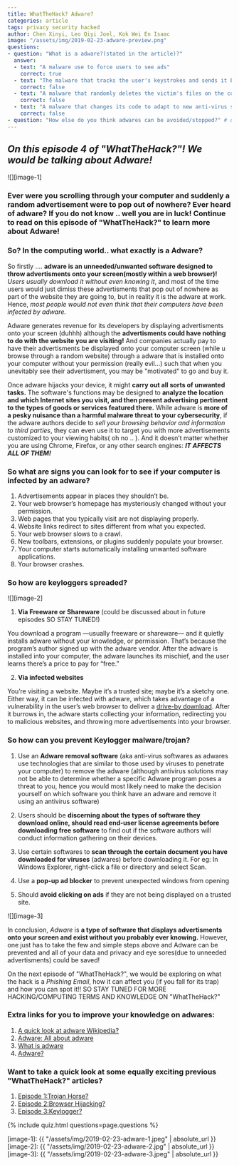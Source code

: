 ```yaml
---
title: WhatTheHack? Adware?
categories: article
tags: privacy security hacked
author: Chen Xinyi, Leo Qiyi Joel, Kok Wei En Isaac
image: "/assets/img/2019-02-23-adware-preview.png"
questions:
- question: "What is a adware?(stated in the article)?"
  answer: 
  - text: "A malware use to force users to see ads"
    correct: true
  - text: "The malware that tracks the user's keystrokes and sends it back to the hacker for malicious intent"
    correct: false
  - text: "A malware that randomly deletes the victim's files on the computer"
    correct: false
  - text: "A malware that changes its code to adapt to new anti-virus softwares"
    correct: false
- question: "How else do you think adwares can be avoided/stopped?" # open-ended, no answers
---
```


## **_On this episode 4 of "WhatTheHack?"! We would be talking about Adware!_** 



![][image-1]


### **Ever were you scrolling through your computer and suddenly a random advertisement were to pop out of nowhere? Ever heard of adware? If you do not know .. well you are in luck! Continue to read on this episode of "WhatTheHack?" to learn more about Adware!**


### **So? In the computing world.. what exactly is a Adware?**

So firstly .... **adware is an unneeded/unwanted software designed to throw advertisments onto your screen(mostly within a web browser)!** _Users usually download it without even knowing it_, and most of the time users would just dimiss these advertisments that pop out of nowhere as part of the website they are going to, but in reality it is the adware at work. Hence, _most people would not even think that their computers have been infected by adware._ 

Adware generates revenue for its developers by displaying advertisments onto your screen (duhhh) although the **advertisments could have nothing to do with the website you are visiting!** And companies actually pay to have their advertisments be displayed onto your computer screen (while u browse through a random website) through a adware that is installed onto your computer without your permission (really evil...) such that when you unevitably see their advertisment, you may be "motivated" to go and buy it.

Once adware hijacks your device, it might **carry out all sorts of unwanted tasks.** The software's functions may be designed to **analyze the location and which Internet sites you visit, and then present advertising pertinent to the types of goods or services featured there.** While adware is **more of a pesky nuisance than a harmful malware threat to your cybersecurity**, if the adware authors decide to _sell your browsing behavior and information to third parties_, they can even use it to target you with more advertisements customized to your viewing habits( oh no .. ). And it doesn’t matter whether you are using Chrome, Firefox, or any other search engines: _**IT AFFECTS ALL OF THEM!**_


### **So what are signs you can look for to see if your computer is infected by an adware?**
1. Advertisements appear in places they shouldn’t be.
2. Your web browser’s homepage has mysteriously changed without your permission.
3. Web pages that you typically visit are not displaying properly.
4. Website links redirect to sites different from what you expected.
5. Your web browser slows to a crawl.
6. New toolbars, extensions, or plugins suddenly populate your browser.
7. Your computer starts automatically installing unwanted software applications.
8. Your browser crashes.


### **So how are keyloggers spreaded?**

![][image-2] 

1. **Via Freeware or Shareware** (could be discussed about in future episodes SO STAY TUNED!) 

You download a program —usually freeware or shareware— and it quietly installs adware without your knowledge, or permission. That’s because the program’s author signed up with the adware vendor. After the adware is installed into your computer, the adware launches its mischief, and the user learns there’s a price to pay for “free.” 

2. **Via infected websites**

You’re visiting a website. Maybe it’s a trusted site; maybe it’s a sketchy one. Either way, it can be infected with adware, which takes advantage of a vulnerability in the user’s web browser to deliver a [drive-by download](https://blog.malwarebytes.com/glossary/drive-by-download/). After it burrows in, the adware starts collecting your information, redirecting you to malicious websites, and throwing more advertisements into your browser.




### **So how can you prevent Keylogger malware/trojan?**
1. Use an **Adware removal software** (aka anti-virus softwares as adwares use technologies that are similar to those used by viruses to penetrate your computer) to remove the adware (although antivirus solutions may not be able to determine whether a specific Adware program poses a threat to you, hence you would most likely need to make the decision yourself on which software you think have an adware and remove it using an antivirus software)

2. Users should be **discerning about the types of software they download online, should read end-user license agreements before downloading free software** to find out if the software authors will conduct information gathering on their devices.

3. Use certain softwares to **scan through the certain document you have downloaded for viruses** (adwares) before downloading it. For eg: In Windows Explorer, right-click a file or directory and select Scan.

4. Use a **pop-up ad blocker** to prevent unexpected windows from opening

5. Should **avoid clicking on ads** if they are not being displayed on a trusted site.

![][image-3]


In conclusion,  _Adware_ is **a type of software that displays advertisments onto your screen and exist without you probably ever knowing.** However, one just has to take the few and simple steps above and Adware can be prevented and all of your data and privacy and eye sores(due to unneeded advertisments) could be saved! 


On the next episode of "WhatTheHack?", we would be exploring on what the hack is a _Phishing Email_, how it can affect you (if you fall for its trap) and how you can spot it!! SO STAY TUNED FOR MORE HACKING/COMPUTING TERMS AND KNOWLEDGE ON "WhatTheHack?"


### Extra links for you to improve your knowledge on adwares:
1. [A quick look at adware Wikipedia?](https://en.wikipedia.org/wiki/Adware)
2. [Adware: All about adware](https://www.malwarebytes.com/adware/)
3. [What is adware](https://www.kaspersky.com/resource-center/threats/adware)
4. [Adware?](https://searchsecurity.techtarget.com/definition/adware)

### Want to take a quick look at some equally exciting previous "WhatTheHack?" articles?
1. [Episode 1:Trojan Horse?](https://dunmanhigh.github.io/smarticc/2018/10/20/trojan-horse)
2. [Episode 2:Browser Hijacking?](https://dunmanhigh.github.io/smarticc/2018/11/15/browser-hijacking)
3. [Episode 3:Keylogger?](https://dunmanhigh.github.io/smarticc/2019/01/17/keylogger)

{% include quiz.html questions=page.questions %}


[image-1]: {{ "/assets/img/2019-02-23-adware-1.jpeg" | absolute_url }}
[image-2]: {{ "/assets/img/2019-02-23-adware-2.jpg" | absolute_url }}
[image-3]: {{ "/assets/img/2019-02-23-adware-3.jpeg" | absolute_url }}
